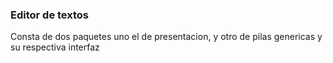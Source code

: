 ### Editor de textos 
Consta de dos paquetes uno el de presentacion, y otro de pilas genericas y su respectiva interfaz
